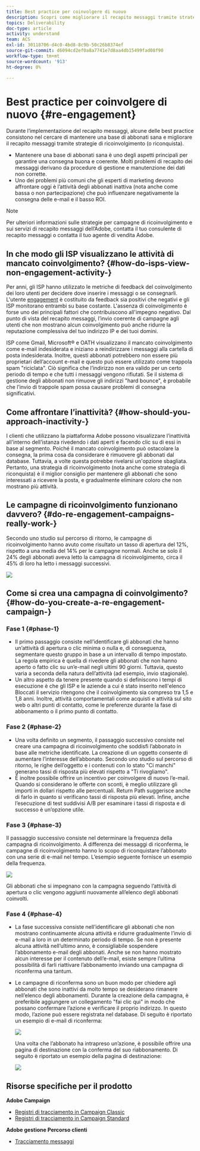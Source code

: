 ```yaml
---
title: Best practice per coinvolgere di nuovo
description: Scopri come migliorare il recapito messaggi tramite strategie di ricoinvolgimento.
topics: Deliverability
doc-type: article
activity: understand
team: ACS
exl-id: 30118706-d4c0-4bd8-8c9b-50c26b8374ef
source-git-commit: d6094cd2ef0a8a7741e7d8aa4db15499fad08f90
workflow-type: tm+mt
source-wordcount: '913'
ht-degree: 0%

---
```


# Best practice per coinvolgere di nuovo {#re-engagement}

Durante l’implementazione del recapito messaggi, alcune delle best practice consistono nel cercare di mantenere una base di abbonati sana e migliorare il recapito messaggi tramite strategie di ricoinvolgimento (o riconquista).

* Mantenere una base di abbonati sana è uno degli aspetti principali per garantire una consegna buona e coerente. Molti problemi di recapito dei messaggi derivano da procedure di gestione e manutenzione dei dati non corrette.
* Uno dei problemi più comuni che gli esperti di marketing devono affrontare oggi è l’attività degli abbonati inattiva (nota anche come bassa o non partecipazione) che può influenzare negativamente la consegna delle e-mail e il basso ROI.

>[!NOTE]
>
>Per ulteriori informazioni sulle strategie per campagne di ricoinvolgimento e sui servizi di recapito messaggi dell’Adobe, contatta il tuo consulente di recapito messaggi o contatta il tuo agente di vendita Adobe.

## In che modo gli ISP visualizzano le attività di mancato coinvolgimento? {#how-do-isps-view-non-engagement-activity-}

Per anni, gli ISP hanno utilizzato le metriche di feedback del coinvolgimento dei loro utenti per decidere dove inserire i messaggi o se consegnarli. L&#39;utente [engagement](/help/engagement.md) è costituito da feedback sia positivi che negativi e gli ISP monitorano entrambi su base costante. L&#39;assenza di coinvolgimento è forse uno dei principali fattori che contribuiscono all&#39;impegno negativo. Dal punto di vista del recapito messaggi, l’invio coerente di campagne agli utenti che non mostrano alcun coinvolgimento può anche ridurre la reputazione complessiva del tuo indirizzo IP e dei tuoi domini.

ISP come Gmail, Microsoft® e OATH visualizzano il mancato coinvolgimento come e-mail indesiderata e iniziano a reindirizzare i messaggi alla cartella di posta indesiderata. Inoltre, questi abbonati potrebbero non essere più proprietari dell’account e-mail e questo può essere utilizzato come trappola spam &quot;riciclata&quot;. Ciò significa che l’indirizzo non era valido per un certo periodo di tempo e che tutti i messaggi vengono rifiutati. Se il sistema di gestione degli abbonati non rimuove gli indirizzi &quot;hard bounce&quot;, è probabile che l’invio di trappole spam possa causare problemi di consegna significativi.

## Come affrontare l’inattività? {#how-should-you-approach-inactivity-}

I clienti che utilizzano la piattaforma Adobe possono visualizzare l’inattività all’interno dell’istanza rivedendo i dati aperti e facendo clic su di essi in base al segmento. Poiché il mancato coinvolgimento può ostacolare la consegna, la prima cosa da considerare è rimuovere gli abbonati dal database. Tuttavia, a volte questa potrebbe rivelarsi un&#39;opzione sbagliata. Pertanto, una strategia di ricoinvolgimento (nota anche come strategia di riconquista) è il miglior consiglio per mantenere gli abbonati che sono interessati a ricevere la posta, e gradualmente eliminare coloro che non mostrano più attività.

## Le campagne di ricoinvolgimento funzionano davvero? {#do-re-engagement-campaigns-really-work-}

Secondo uno studio sul percorso di ritorno, le campagne di ricoinvolgimento hanno avuto come risultato un tasso di apertura del 12%, rispetto a una media del 14% per le campagne normali. Anche se solo il 24% degli abbonati aveva letto la campagna di ricoinvolgimento, circa il 45% di loro ha letto i messaggi successivi.

![](../../help/assets/deliverability_implementation_1.png)

## Come si crea una campagna di coinvolgimento? {#how-do-you-create-a-re-engagement-campaign-}

### Fase 1 {#phase-1}

* Il primo passaggio consiste nell’identificare gli abbonati che hanno un’attività di apertura o clic minima o nulla e, di conseguenza, segmentare questo gruppo in base a un intervallo di tempo impostato. La regola empirica è quella di rivedere gli abbonati che non hanno aperto o fatto clic su un’e-mail negli ultimi 90 giorni. Tuttavia, questo varia a seconda della natura dell’attività (ad esempio, invio stagionale).
* Un altro aspetto da tenere presente quando si definiscono i tempi di esecuzione è che gli ISP e le aziende a cui è stato inserito nell&#39;elenco Bloccati il servizio ritengono che il coinvolgimento sia compreso tra 1,5 e 1,8 anni. Inoltre, attività comportamentali come acquisti e attività sul sito web o altri punti di contatto, come le preferenze durante la fase di abbonamento o il primo punto di contatto.

### Fase 2 {#phase-2}

* Una volta definito un segmento, il passaggio successivo consiste nel creare una campagna di ricoinvolgimento che soddisfi l’abbonato in base alle metriche identificate. La creazione di un oggetto consente di aumentare l’interesse dell’abbonato. Secondo uno studio sul percorso di ritorno, le righe dell’oggetto e i contenuti con lo stato &quot;Ci manchi&quot; generano tassi di risposta più elevati rispetto a &quot;Ti rivogliamo&quot;.
* È inoltre possibile offrire un incentivo per coinvolgere di nuovo l’e-mail. Quando si considerano le offerte con sconti, è meglio utilizzare gli importi in dollari rispetto alle percentuali. Return Path suggerisce anche di farlo in quanto si verificano tassi di risposta più elevati. Infine, anche l’esecuzione di test suddivisi A/B per esaminare i tassi di risposta e di successo è un’opzione utile.

### Fase 3 {#phase-3}

Il passaggio successivo consiste nel determinare la frequenza della campagna di ricoinvolgimento. A differenza dei messaggi di riconferma, le campagne di ricoinvolgimento hanno lo scopo di riconquistare l’abbonato con una serie di e-mail nel tempo. L’esempio seguente fornisce un esempio della frequenza.

![](../../help/assets/deliverability_implementation_2.png)

Gli abbonati che si impegnano con la campagna seguendo l’attività di apertura o clic vengono aggiunti nuovamente all’elenco degli abbonati coinvolti.

### Fase 4 {#phase-4}

* La fase successiva consiste nell’identificare gli abbonati che non mostrano continuamente alcuna attività e ridurre gradualmente l’invio di e-mail a loro in un determinato periodo di tempo. Se non è presente alcuna attività nell’ultimo anno, è consigliabile sospendere l’abbonamento e-mail degli abbonati. Anche se non hanno mostrato alcun interesse per il contenuto dell’e-mail, esiste sempre l’ultima possibilità di farli riattivare l’abbonamento inviando una campagna di riconferma una tantum.
* Le campagne di riconferma sono un buon modo per chiedere agli abbonati che sono inattivi da molto tempo se desiderano rimanere nell’elenco degli abbonamenti. Durante la creazione della campagna, è preferibile aggiungere un collegamento &quot;fai clic qui&quot; in modo che possano confermare l’azione e verificare il proprio indirizzo. In questo modo, l’azione può essere registrata nel database. Di seguito è riportato un esempio di e-mail di riconferma:

  ![](../../help/assets/deliverability_implementation_3.png)

  Una volta che l’abbonato ha intrapreso un’azione, è possibile offrire una pagina di destinazione con la conferma del suo riabbonamento. Di seguito è riportato un esempio della pagina di destinazione:

  ![](../../help/assets/deliverability_implementation_4.png)

## Risorse specifiche per il prodotto

**Adobe Campaign**

* [Registri di tracciamento in Campaign Classic](https://experienceleague.adobe.com/docs/campaign-classic/using/sending-messages/monitoring-deliveries/delivery-dashboard.html?lang=it#tracking-logs)
* [Registri di tracciamento in Campaign Standard](https://experienceleague.adobe.com/docs/campaign-standard/using/testing-and-sending/sending-and-tracking-messages/tracking-messages.html?lang=it#tracking-logs)

**Adobe gestione Percorso clienti**

* [Tracciamento messaggi](https://experienceleague.adobe.com/docs/journey-optimizer/using/reporting/message-tracking.html?lang=it)
